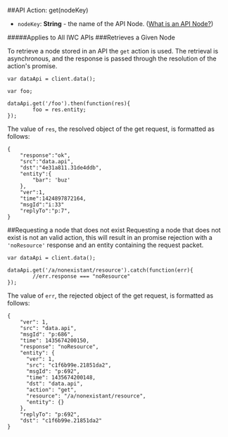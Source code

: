##API Action: get(nodeKey)
* `nodeKey`: **String** - the name of the API Node. ([What is an API Node?](../../resources.md))
 
#####Applies to All IWC APIs
###Retrieves a Given Node
    
    
To retrieve a node stored in an API the `get` action is used. The retrieval is asynchronous, and the response is
passed through the resolution of the action's promise.

```
var dataApi = client.data();

var foo;

dataApi.get('/foo').then(function(res){
        foo = res.entity;
});
```

The value of `res`, the resolved object of the get request, is formatted as follows:

```
{
    "response":"ok",
    "src":"data.api",
    "dst":"4e31a811.31de4ddb",
    "entity":{ 
        "bar": 'buz' 
    },
    "ver":1,
    "time":1424897872164,
    "msgId":"i:33"
    "replyTo":"p:7",
}
```

##Requesting a node that does not exist
 Requesting a node that does not exist is not an valid action, this will result in an promise rejection with a
`'noResource'` response and an entity containing the request packet.

```
var dataApi = client.data();

dataApi.get('/a/nonexistant/resource').catch(function(err){
        //err.response === "noResource"
});
```

The value of `err`, the rejected object of the get request, is formatted as follows:

```
{
    "ver": 1,
    "src": "data.api",
    "msgId": "p:686",
    "time": 1435674200150,
    "response": "noResource",
    "entity": {
      "ver": 1,
      "src": "c1f6b99e.21851da2",
      "msgId": "p:692",
      "time": 1435674200148,
      "dst": "data.api",
      "action": "get",
      "resource": "/a/nonexistant/resource",
      "entity": {}
    },
    "replyTo": "p:692",
    "dst": "c1f6b99e.21851da2"
}
```